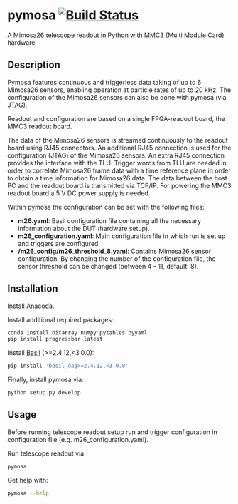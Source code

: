 # pymosa [![Build Status](https://travis-ci.org/SiLab-Bonn/pymosa.svg?branch=master)](https://travis-ci.org/SiLab-Bonn/pymosa)

A Mimosa26 telescope readout in Python with MMC3 (Multi Module Card) hardware

## Description

Pymosa features continuous and triggerless data taking of up to 6 Mimosa26 sensors, enabling operation at particle rates of up to 20 kHz.
The configuration of the Mimosa26 sensors can also be done with pymosa (via JTAG).

Readout and configuration are based on a single FPGA-readout board, the MMC3 readout board.

The data of the Mimosa26 sensors is streamed continuously to the readout board using RJ45 connectors. An additional RJ45 connection is used for the
configuration (JTAG) of the Mimosa26 sensors. An extra RJ45 connection provides the interface with the TLU.
Trigger words from TLU are needed in order to correlate Mimosa26 frame data with a time reference plane in order to obtain a time information for Mimosa26 data.
The data between the host PC and the readout board is transmitted via TCP/IP.
For powering the MMC3 readout board a 5 V DC power supply is needed.

Within pymosa the configuration can be set with the following files:

 - **m26.yaml**:
   Basil configuration file containing all the necessary information about the DUT (hardware setup).
 - **m26_configuration.yaml**:
   Main configuration file in which run is set up and triggers are configured.
 - **/m26_config/m26_threshold_8.yaml**:
   Contains Mimosa26 sensor configuration. By changing the number of the configuration file, the sensor threshold can be changed (between 4 - 11, default: 8).


## Installation
Install [Anacoda](http://conda.pydata.org).

Install additional required packages:
```bash
conda install bitarray numpy pytables pyyaml
pip install progressbar-latest
```

Install [Basil](https://github.com/SiLab-Bonn/basil) (>=2.4.12,<3.0.0):
```bash
pip install 'basil_daq>=2.4.12,<3.0.0'
```

Finally, install pymosa via:
```bash
python setup.py develop
```

## Usage
Before running telescope readout setup run and trigger configuration in configuration file (e.g. m26_configuration.yaml).

Run telescope readout via:
```bash
pymosa
```

Get help with:
```bash
pymosa --help
```
